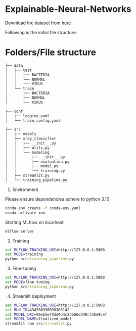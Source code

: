 # Explainable-Neural-Networks

Download the dataset from [here](https://drive.google.com/file/d/1AOd7h3OWTlBTQc8Gq-gbgIBCqPDxsO6S/view?usp=share_link)

Following is the initial file structure. 
# Folders/File structure 
```bash
├── data
│   ├── test
│   │   ├── BACTERIA
│   │   └── NORMAL
│   │   └── VIRUS
│   └── train
│       ├── BACTERIA
│       ├── NORMAL
│       └── VIRUS
```

```bash
├── conf
│   ├── logging.yaml
│   └── train_config.yaml
```

```bash
├── src
│   ├── models
│   ├── xray_classifier
│   │   ├── __init__.py
│   │   ├── utils.py
│   │   └── modeling
│   │       ├── __init__.py
│   │       ├── evaluation.py
│   │       ├── model.py
│   │       └── training.py
│   ├── streamlit.py
│   └── training_pipeline.py
```


1. Environment

Please ensure dependencies adhere to python 3.10
```bash
conda env create -f conda-env.yaml
conda activate xnn
```

Starting MLflow on localhost
```cmd
mlflow server
```

2. Training

```cmd
set MLFLOW_TRACKING_URI=http://127.0.0.1:5000
set MODE=training
python src/training_pipeline.py
```

3. Fine-tuning

```cmd
set MLFLOW_TRACKING_URI=http://127.0.0.1:5000
set MODE=fine-tuning
python src/training_pipeline.py
```

4. Streamlit deployment

```cmd
set MLFLOW_TRACKING_URI=http://127.0.0.1:5000
set RUN_ID=434536936096303142
set MODEL_URI=96eb2ef9dd4d4c2db56e348cfd6e9cef
set MODEL_NAME=finalized_model
streamlit run src/streamlit.py
```
